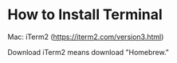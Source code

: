 # How to Install Terminal

Mac: iTerm2 (https://iterm2.com/version3.html)

Download iTerm2 means download "Homebrew."